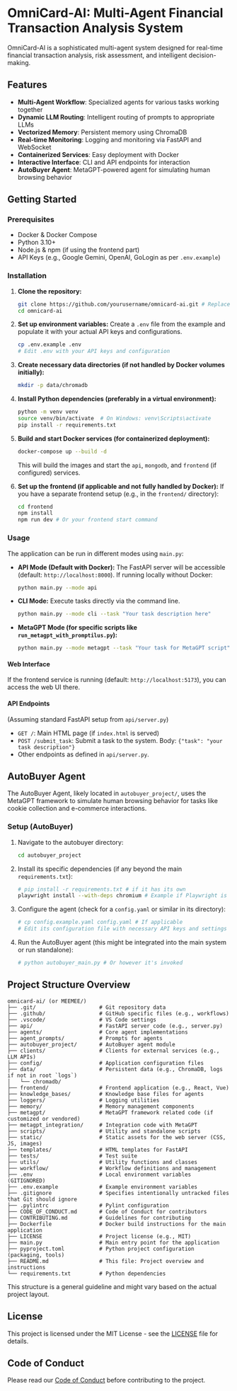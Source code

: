 # OmniCard-AI: Multi-Agent Financial Transaction Analysis System

OmniCard-AI is a sophisticated multi-agent system designed for real-time financial transaction analysis, risk assessment, and intelligent decision-making.

## Features

- **Multi-Agent Workflow**: Specialized agents for various tasks working together
- **Dynamic LLM Routing**: Intelligent routing of prompts to appropriate LLMs
- **Vectorized Memory**: Persistent memory using ChromaDB
- **Real-time Monitoring**: Logging and monitoring via FastAPI and WebSocket
- **Containerized Services**: Easy deployment with Docker
- **Interactive Interface**: CLI and API endpoints for interaction
- **AutoBuyer Agent**: MetaGPT-powered agent for simulating human browsing behavior

## Getting Started

### Prerequisites

- Docker & Docker Compose
- Python 3.10+
- Node.js & npm (if using the frontend part)
- API Keys (e.g., Google Gemini, OpenAI, GoLogin as per `.env.example`)

### Installation

1.  **Clone the repository:**
    ```bash
    git clone https://github.com/yourusername/omnicard-ai.git # Replace with your actual repo URL
    cd omnicard-ai
    ```

2.  **Set up environment variables:**
    Create a `.env` file from the example and populate it with your actual API keys and configurations.
    ```bash
    cp .env.example .env
    # Edit .env with your API keys and configuration
    ```

3.  **Create necessary data directories (if not handled by Docker volumes initially):**
    ```bash
    mkdir -p data/chromadb
    ```

4.  **Install Python dependencies (preferably in a virtual environment):**
    ```bash
    python -m venv venv
    source venv/bin/activate  # On Windows: venv\Scripts\activate
    pip install -r requirements.txt
    ```

5.  **Build and start Docker services (for containerized deployment):**
    ```bash
    docker-compose up --build -d
    ```
    This will build the images and start the `api`, `mongodb`, and `frontend` (if configured) services.

6.  **Set up the frontend (if applicable and not fully handled by Docker):**
    If you have a separate frontend setup (e.g., in the `frontend/` directory):
    ```bash
    cd frontend
    npm install
    npm run dev # Or your frontend start command
    ```

### Usage

The application can be run in different modes using `main.py`:

*   **API Mode (Default with Docker):**
    The FastAPI server will be accessible (default: `http://localhost:8000`).
    If running locally without Docker:
    ```bash
    python main.py --mode api
    ```

*   **CLI Mode:**
    Execute tasks directly via the command line.
    ```bash
    python main.py --mode cli --task "Your task description here"
    ```

*   **MetaGPT Mode (for specific scripts like `run_metagpt_with_promptilus.py`):**
    ```bash
    python main.py --mode metagpt --task "Your task for MetaGPT script"
    ```

#### Web Interface

If the frontend service is running (default: `http://localhost:5173`), you can access the web UI there.

#### API Endpoints

(Assuming standard FastAPI setup from `api/server.py`)
-   `GET /`: Main HTML page (if `index.html` is served)
-   `POST /submit_task`: Submit a task to the system. Body: `{"task": "your task description"}`
-   Other endpoints as defined in `api/server.py`.

## AutoBuyer Agent

The AutoBuyer Agent, likely located in `autobuyer_project/`, uses the MetaGPT framework to simulate human browsing behavior for tasks like cookie collection and e-commerce interactions.

### Setup (AutoBuyer)

1.  Navigate to the autobuyer directory:
    ```bash
    cd autobuyer_project
    ```

2.  Install its specific dependencies (if any beyond the main `requirements.txt`):
    ```bash
    # pip install -r requirements.txt # if it has its own
    playwright install --with-deps chromium # Example if Playwright is used
    ```

3.  Configure the agent (check for a `config.yaml` or similar in its directory):
    ```bash
    # cp config.example.yaml config.yaml # If applicable
    # Edit its configuration file with necessary API keys and settings
    ```

4.  Run the AutoBuyer agent (this might be integrated into the main system or run standalone):
    ```bash
    # python autobuyer_main.py # Or however it's invoked
    ```

## Project Structure Overview

```
omnicard-ai/ (or MEEMEE/)
├── .git/                    # Git repository data
├── .github/                 # GitHub specific files (e.g., workflows)
├── .vscode/                 # VS Code settings
├── api/                     # FastAPI server code (e.g., server.py)
├── agents/                  # Core agent implementations
├── agent_prompts/           # Prompts for agents
├── autobuyer_project/       # AutoBuyer agent module
├── clients/                 # Clients for external services (e.g., LLM APIs)
├── config/                  # Application configuration files
├── data/                    # Persistent data (e.g., ChromaDB, logs if not in root `logs`)
│   └── chromadb/
├── frontend/                # Frontend application (e.g., React, Vue)
├── knowledge_bases/         # Knowledge base files for agents
├── loggers/                 # Logging utilities
├── memory/                  # Memory management components
├── metagpt/                 # MetaGPT framework related code (if customized or vendored)
├── metagpt_integration/     # Integration code with MetaGPT
├── scripts/                 # Utility and standalone scripts
├── static/                  # Static assets for the web server (CSS, JS, images)
├── templates/               # HTML templates for FastAPI
├── tests/                   # Test suite
├── utils/                   # Utility functions and classes
├── workflow/                # Workflow definitions and management
├── .env                     # Local environment variables (GITIGNORED)
├── .env.example             # Example environment variables
├── .gitignore               # Specifies intentionally untracked files that Git should ignore
├── .pylintrc                # Pylint configuration
├── CODE_OF_CONDUCT.md       # Code of Conduct for contributors
├── CONTRIBUTING.md          # Guidelines for contributing
├── Dockerfile               # Docker build instructions for the main application
├── LICENSE                  # Project license (e.g., MIT)
├── main.py                  # Main entry point for the application
├── pyproject.toml           # Python project configuration (packaging, tools)
├── README.md                # This file: Project overview and instructions
└── requirements.txt         # Python dependencies
```

This structure is a general guideline and might vary based on the actual project layout.

## License

This project is licensed under the MIT License - see the [LICENSE](LICENSE) file for details.

## Code of Conduct

Please read our [Code of Conduct](CODE_OF_CONDUCT.md) before contributing to the project. 